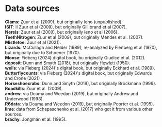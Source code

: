 # Data sources

**Clams**: Zuur et al (2009), but originally Ieno (unpublished). <br>
**ISIT**: II Zuur et al (2009), but originally Gillibrand et al (2007).<br>
**Nereis**: Zuur et al (2009), but originally Ieno et al (2006).<br>
**TeethNitrogen**: Zuur et al (2009), but originally Mendes et al. (2007).<br>
**Mistletoe**: Zuur et al (2021).<br>
**Lizards**: McCullagh and Nelder (1989), re-analyzed by Fienberg et al (1970), but originally due to Schoener (1970).<br>
**Moose**: Fieberg (2024) digital book, bu originally Giudice et al. (2012).<br>
**deposit**: Dunn and Smyth (2018), but originally Hewlett (1950).<br>
**wells**: via Fieberg (2024)'s digital book, but originally Eckhard et al. (1989).<br>
**Butterflycounts**: via Fieberg (2024)'s digital book, but originally Edwards and Crone (2021) .<br>
**Horseshoecrabs**: Dunn and Smyth (2018), but originally Brockmann (1996). <br>
**Roadkills**: Zuur et al. (2009). <br>
**andrew**: via Douma and Weedon (2019), but originally Andrew and Underwood (1993). <br>
**R6data**: via Douma and Weedon (2019), but originally Poorter et al. (1995). <br>
**lime**: data from Schepaschenko et al. (2017) who got it from various other sources.<br> 
**brachy**: Jongman et al. (1995). <br>